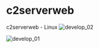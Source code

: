 # c2serverweb
c2serverweb - Linux
![develop_02](https://github.com/user-attachments/assets/3c833493-c828-44ab-b17c-12f8af8840dc)


![develop_01](https://github.com/user-attachments/assets/3c97e48a-cddc-4b12-bd0c-15b3d5b9a81b)
